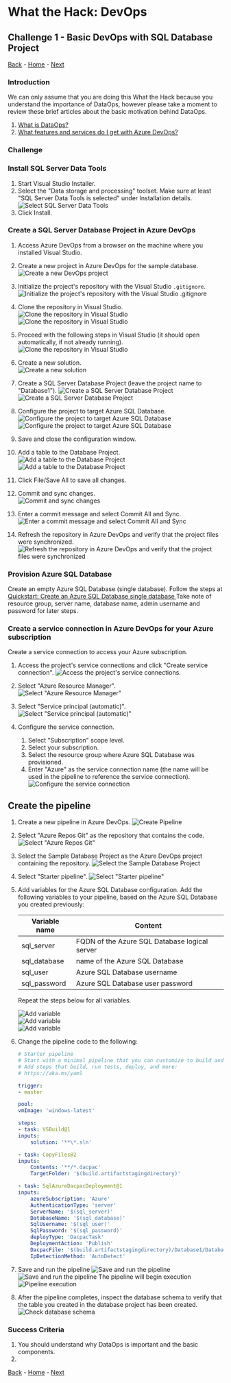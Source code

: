 # What the Hack: DevOps 

## Challenge 1 - Basic DevOps with SQL Database Project
[Back](challenge00.md) - [Home](../readme.md) - [Next](challenge02.md)

### Introduction

We can only assume that you are doing this What the Hack because you understand the importance of DataOps, however please take a moment to review these brief articles about the basic motivation behind DataOps.

1. [What is DataOps?](https://docs.microsoft.com/en-us/azure/devops/learn/what-is-devops)
2. [What features and services do I get with Azure DevOps?](https://docs.microsoft.com/en-us/azure/devops/user-guide/services)


### Challenge

### Install SQL Server Data Tools

1. Start Visual Studio Installer.
1. Select the "Data storage and processing" toolset. Make sure at least "SQL Server Data Tools is selected" under Installation details.
![Select SQL Server Data Tools](images/01-install-sql-server-data-tools.jpg)
1. Click Install.

### Create a SQL Server Database Project in Azure DevOps

1. Access Azure DevOps from a browser on the machine where you installed Visual Studio.

1. Create a new project in Azure DevOps for the sample database.
![Create a new DevOps project](images/02-create-devops-project.jpg)

1. Initialize the project's repository with the Visual Studio `.gitignore`.
![Initialize the project's repository with the Visual Studio .gitignore](images/03-initialize-repository.jpg)

1. Clone the repository in Visual Studio.
![Clone the repository in Visual Studio](images/04-clone-repository-01.jpg)
![Clone the repository in Visual Studio](images/04-clone-repository-02.jpg)

1. Proceed with the following steps in Visual Studio (it should open automatically, if not already running).
![Clone the repository in Visual Studio](images/04-clone-repository-03.jpg)

1. Create a new solution.<br/>
![Create a new solution](images/05-create-solution.jpg)

1. Create a SQL Server Database Project (leave the project name to "Database1").
![Create a SQL Server Database Project](images/06-create-database-project-01.jpg)
![Create a SQL Server Database Project](images/06-create-database-project-02.jpg)

1. Configure the project to target Azure SQL Database.
![Configure the project to target Azure SQL Database](images/07-configure-database-project-01.jpg)
![Configure the project to target Azure SQL Database](images/07-configure-database-project-02.jpg)

1. Save and close the configuration window.

1. Add a table to the Database Project.
![Add a table to the Database Project](images/08-add-table-01.jpg)
![Add a table to the Database Project](images/08-add-table-02.jpg)

1. Click File/Save All to save all changes.

1. Commit and sync changes.<br/>
![Commit and sync changes](images/09-commit-changes.jpg)

1. Enter a commit message and select Commit All and Sync.
![Enter a commit message and select Commit All and Sync](images/10-commit-and-sync.jpg)

1. Refresh the repository in Azure DevOps and verify that the project files were synchronized.
![Refresh the repository in Azure DevOps and verify that the project files were synchronized](images/11-check-devops-repo.jpg)

### Provision Azure SQL Database

Create an empty Azure SQL Database (single database).
Follow the steps at [Quickstart: Create an Azure SQL Database single database
](https://docs.microsoft.com/en-us/azure/azure-sql/database/single-database-create-quickstart)
Take note of resource group, server name, database name, admin username and password for later steps.

### Create a service connection in Azure DevOps for your Azure subscription

Create a service connection to access your Azure subscription.

1. Access the project's service connections and click "Create service connection".
![Access the project's service connections.](images/02-create-service-connection-01.jpg)

1. Select "Azure Resource Manager".<br/>
![Select "Azure Resource Manager"](images/02-create-service-connection-02.jpg)

1. Select "Service principal (automatic)".<br/>
![Select "Service principal (automatic)"](images/02-create-service-connection-03.jpg)

1. Configure the service connection.
   1. Select "Subscription" scope level.
   2. Select your subscription.
   3. Select the resource group where Azure SQL Database was provisioned.
   4. Enter "Azure" as the service connection name (the name will be used in the pipeline to reference the service connection).
![Configure the service connection](images/02-create-service-connection-04.jpg)

## Create the pipeline

1. Create a new pipeline in Azure DevOps.
![Create Pipeline](images/12-create-pipeline-01.jpg)

1. Select "Azure Repos Git" as the repository that contains the code.
![Select "Azure Repos Git"](images/12-create-pipeline-02.jpg)

1. Select the Sample Database Project as the Azure DevOps project containing the repository.
![Select the Sample Database Project](images/12-create-pipeline-03.jpg)

1. Select "Starter pipeline".
![Select "Starter pipeline"](images/12-create-pipeline-04.jpg)

1. Add variables for the Azure SQL Database configuration.
Add the following variables to your pipeline, based on the Azure SQL Database you created previously:

    Variable name | Content
    ------------- | --------
    sql_server | FQDN of the Azure SQL Database logical server
    sql_database | name of the Azure SQL Database
    sql_user | Azure SQL Database username
    sql_password | Azure SQL Database user password

    Repeat the steps below for all variables.

    ![Add variable](images/12-create-pipeline-05.jpg)<br/>
    ![Add variable](images/12-create-pipeline-06.jpg)<br/>
    ![Add variable](images/12-create-pipeline-07.jpg)

6. Change the pipeline code to the following:
    ``` yaml
    # Starter pipeline
    # Start with a minimal pipeline that you can customize to build and deploy your code.
    # Add steps that build, run tests, deploy, and more:
    # https://aka.ms/yaml

    trigger:
    - master

    pool:
    vmImage: 'windows-latest'

    steps:
    - task: VSBuild@1
    inputs:
        solution: '**\*.sln'

    - task: CopyFiles@2
    inputs:
        Contents: '**/*.dacpac'
        TargetFolder: '$(build.artifactstagingdirectory)'

    - task: SqlAzureDacpacDeployment@1
    inputs:
        azureSubscription: 'Azure'
        AuthenticationType: 'server'
        ServerName: '$(sql_server)'
        DatabaseName: '$(sql_database)'
        SqlUsername: '$(sql_user)'
        SqlPassword: '$(sql_password)'
        deployType: 'DacpacTask'
        DeploymentAction: 'Publish'
        DacpacFile: '$(build.artifactstagingdirectory)/Database1/Database1/bin/Debug/Database1.dacpac'
        IpDetectionMethod: 'AutoDetect'
    ```

7. Save and run the pipeline
    ![Save and run the pipeline](images/12-create-pipeline-08.jpg)
    ![Save and run the pipeline](images/12-create-pipeline-09.jpg)
    The pipeline will begin execution
    ![Pipeline execution](images/13-pipeline-execution.jpg)

8. After the pipeline completes, inspect the database schema to verify that the table you created in the database project has been created.
![Check database schema](images/14-check-database-schema.jpg)


### Success Criteria

1. You should understand why DataOps is important and the basic components.
2. 

[Back](challenge00.md) - [Home](../readme.md) - [Next](challenge02.md)